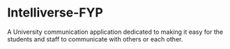 # Intelliverse-FYP
A University communication application dedicated to making it easy for the students and staff to communicate with others or each other.
